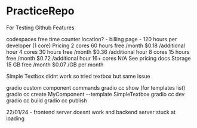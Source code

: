# PracticeRepo
For Testing Github Features

codespaces free time counter location? - billing page - 120 hours per developer (1 core)
Pricing
2 cores 60 hours free /month $0.18 /additional hour
4 cores 30 hours free /month $0.36 /additional hour
8 cores 15 hours free /month $0.72 /additional hour
16+ cores N/A See pricing docs
Storage 15 GB free /month $0.07 /GB per month

Simple Textbox didnt work so tried textbox but same issue

gradio custom component commands
gradio cc show (for templates list)
gradio cc create MyComponent --template SimpleTextbox
gradio cc dev
gradio cc build
gradio cc publish

22/01/24 - frontend server doesnt work and backend server stuck at loading